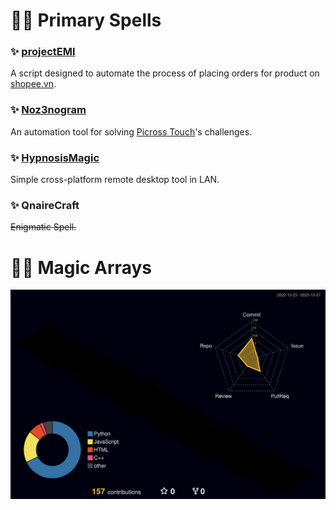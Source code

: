 # :mage_woman: Primary Spells
### :sparkles: [projectEMI](https://github.com/allforest01/projectEMI)
A script designed to automate the process of placing orders for product on [shopee.vn](https://shopee.vn/).

### :sparkles: [Noz3nogram](https://github.com/allforest01/Noz3nogram)
An automation tool for solving [Picross Touch](https://store.steampowered.com/app/476460/Picross_Touch/)'s challenges.

### :sparkles: [HypnosisMagic](https://github.com/allforest01/HypnosisMagic)
Simple cross-platform remote desktop tool in LAN.

### :sparkles: QnaireCraft
~~Enigmatic Spell.~~

# :mage_woman: Magic Arrays
![](./profile-3d-contrib/profile-night-rainbow.svg)
